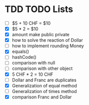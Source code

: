 # TDD TODO Lists
- [ ] $5 + 10 CHF = $10
- [x] $5 * 2 = $10
- [x] amount make public private
- [x] how to solve the reaction of Dollar
- [ ] how to implement rounding Money
- [x] equals()
- [ ] hashCode()
- [ ] comparison with null
- [ ] comparison with other object
- [x] 5 CHF * 2 = 10 CHF
- [ ] Dollar and Franc are duplicates
- [x] Generalization of equal method
- [ ] Generalization of times method
- [x] comparison Franc and Dollar